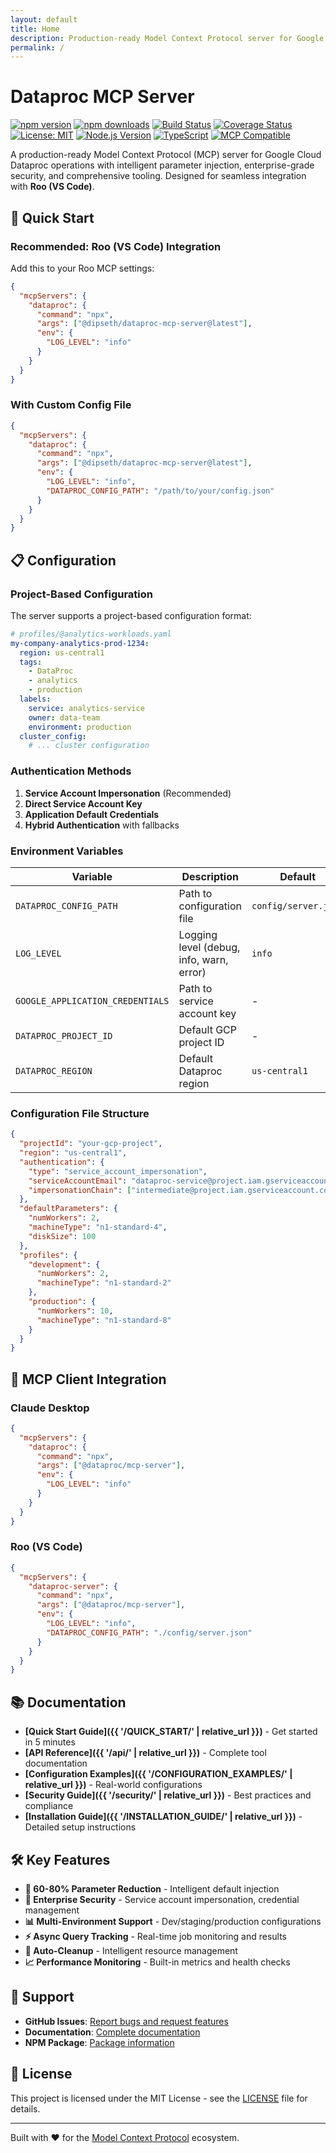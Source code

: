 ```yaml
---
layout: default
title: Home
description: Production-ready Model Context Protocol server for Google Cloud Dataproc operations
permalink: /
---
```


# Dataproc MCP Server

[![npm version](https://badge.fury.io/js/%40dipseth%2Fdataproc-mcp-server.svg)](https://badge.fury.io/js/%40dipseth%2Fdataproc-mcp-server)
[![npm downloads](https://img.shields.io/npm/dm/@dipseth/dataproc-mcp-server.svg)](https://npmjs.org/package/@dipseth/dataproc-mcp-server)
[![Build Status](https://github.com/dipseth/dataproc-mcp/workflows/%F0%9F%94%84%20Continuous%20Integration/badge.svg)](https://github.com/dipseth/dataproc-mcp/actions)
[![Coverage Status](https://coveralls.io/repos/github/dipseth/dataproc-mcp/badge.svg?branch=main)](https://coveralls.io/github/dipseth/dataproc-mcp?branch=main)
[![License: MIT](https://img.shields.io/badge/License-MIT-yellow.svg)](https://opensource.org/licenses/MIT)
[![Node.js Version](https://img.shields.io/node/v/@dipseth/dataproc-mcp-server.svg)](https://nodejs.org/)
[![TypeScript](https://img.shields.io/badge/TypeScript-Ready-blue.svg)](https://www.typescriptlang.org/)
[![MCP Compatible](https://img.shields.io/badge/MCP-Compatible-green.svg)](https://modelcontextprotocol.io/)

A production-ready Model Context Protocol (MCP) server for Google Cloud Dataproc operations with intelligent parameter injection, enterprise-grade security, and comprehensive tooling. Designed for seamless integration with **Roo (VS Code)**.

## 🚀 Quick Start

### **Recommended: Roo (VS Code) Integration**

Add this to your Roo MCP settings:

```json
{
  "mcpServers": {
    "dataproc": {
      "command": "npx",
      "args": ["@dipseth/dataproc-mcp-server@latest"],
      "env": {
        "LOG_LEVEL": "info"
      }
    }
  }
}
```

### **With Custom Config File**

```json
{
  "mcpServers": {
    "dataproc": {
      "command": "npx",
      "args": ["@dipseth/dataproc-mcp-server@latest"],
      "env": {
        "LOG_LEVEL": "info",
        "DATAPROC_CONFIG_PATH": "/path/to/your/config.json"
      }
    }
  }
}
```

## 📋 Configuration

### Project-Based Configuration

The server supports a project-based configuration format:

```yaml
# profiles/@analytics-workloads.yaml
my-company-analytics-prod-1234:
  region: us-central1
  tags:
    - DataProc
    - analytics
    - production
  labels:
    service: analytics-service
    owner: data-team
    environment: production
  cluster_config:
    # ... cluster configuration
```

### Authentication Methods

1. **Service Account Impersonation** (Recommended)
2. **Direct Service Account Key**
3. **Application Default Credentials**
4. **Hybrid Authentication** with fallbacks

### Environment Variables

| Variable | Description | Default |
|----------|-------------|---------|
| `DATAPROC_CONFIG_PATH` | Path to configuration file | `config/server.json` |
| `LOG_LEVEL` | Logging level (debug, info, warn, error) | `info` |
| `GOOGLE_APPLICATION_CREDENTIALS` | Path to service account key | - |
| `DATAPROC_PROJECT_ID` | Default GCP project ID | - |
| `DATAPROC_REGION` | Default Dataproc region | `us-central1` |

### Configuration File Structure

```json
{
  "projectId": "your-gcp-project",
  "region": "us-central1",
  "authentication": {
    "type": "service_account_impersonation",
    "serviceAccountEmail": "dataproc-service@project.iam.gserviceaccount.com",
    "impersonationChain": ["intermediate@project.iam.gserviceaccount.com"]
  },
  "defaultParameters": {
    "numWorkers": 2,
    "machineType": "n1-standard-4",
    "diskSize": 100
  },
  "profiles": {
    "development": {
      "numWorkers": 2,
      "machineType": "n1-standard-2"
    },
    "production": {
      "numWorkers": 10,
      "machineType": "n1-standard-8"
    }
  }
}
```

## 🔧 MCP Client Integration

### Claude Desktop

```json
{
  "mcpServers": {
    "dataproc": {
      "command": "npx",
      "args": ["@dataproc/mcp-server"],
      "env": {
        "LOG_LEVEL": "info"
      }
    }
  }
}
```

### Roo (VS Code)

```json
{
  "mcpServers": {
    "dataproc-server": {
      "command": "npx",
      "args": ["@dataproc/mcp-server"],
      "env": {
        "LOG_LEVEL": "info",
        "DATAPROC_CONFIG_PATH": "./config/server.json"
      }
    }
  }
}
```

## 📚 Documentation

- **[Quick Start Guide]({{ '/QUICK_START/' | relative_url }})** - Get started in 5 minutes
- **[API Reference]({{ '/api/' | relative_url }})** - Complete tool documentation
- **[Configuration Examples]({{ '/CONFIGURATION_EXAMPLES/' | relative_url }})** - Real-world configurations
- **[Security Guide]({{ '/security/' | relative_url }})** - Best practices and compliance
- **[Installation Guide]({{ '/INSTALLATION_GUIDE/' | relative_url }})** - Detailed setup instructions

## 🛠️ Key Features

- **🎯 60-80% Parameter Reduction** - Intelligent default injection
- **🔐 Enterprise Security** - Service account impersonation, credential management
- **📊 Multi-Environment Support** - Dev/staging/production configurations
- **⚡ Async Query Tracking** - Real-time job monitoring and results
- **🔄 Auto-Cleanup** - Intelligent resource management
- **📈 Performance Monitoring** - Built-in metrics and health checks

## 🤝 Support

- **GitHub Issues**: [Report bugs and request features](https://github.com/dipseth/dataproc-mcp/issues)
- **Documentation**: [Complete documentation](https://dipseth.github.io/dataproc-mcp/)
- **NPM Package**: [Package information](https://www.npmjs.com/package/@dataproc/mcp-server)

## 📄 License

This project is licensed under the MIT License - see the [LICENSE](https://github.com/dipseth/dataproc-mcp/blob/main/LICENSE) file for details.

---

Built with ❤️ for the [Model Context Protocol](https://modelcontextprotocol.io/) ecosystem.